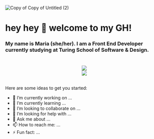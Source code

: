 ![Copy of Copy of Untitled (2)](https://user-images.githubusercontent.com/76507607/130002837-03606627-47f1-4515-b7d8-856d0643a2eb.gif)

# hey hey 👋   welcome to my GH!
### My name is Maria (she/her).   I am a Front End Developer currently studying at Turing School of Software & Design.  
### 
<br>
<div align="center"><img src="https://github-readme-stats.vercel.app/api/top-langs/?username=madhaus4&layout=compact&theme=vue" /></div>

<div align="center"><img src="https://github-readme-stats.vercel.app/api?username=madhaus4&hide=contribs,prs&theme=vue&show_icons=true" /></div>
<br>

Here are some ideas to get you started:

- 🔭 I’m currently working on ...
- 🌱 I’m currently learning ...
- 👯 I’m looking to collaborate on ...
- 🤔 I’m looking for help with ...
- 💬 Ask me about ...
- 📫 How to reach me: ...
- ⚡ Fun fact: ...
